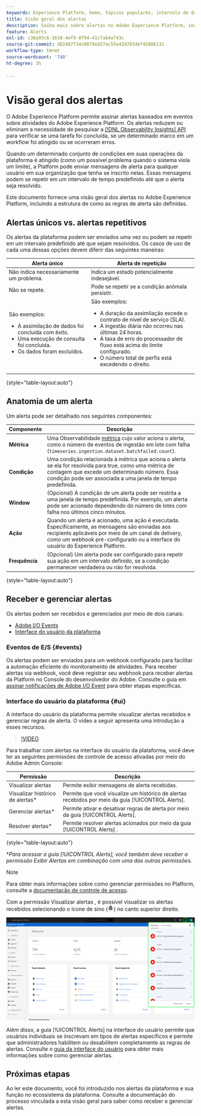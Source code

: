 ```yaml
---
keywords: Experience Platform, home, tópicos populares, intervalo de datas
title: Visão geral dos alertas
description: Saiba mais sobre alertas no Adobe Experience Platform, incluindo a estrutura de como as regras de alerta são definidas.
feature: Alerts
exl-id: c38a93c6-1618-4ef9-8f94-41c7ab4af43c
source-git-commit: d82487f34c0879ed27ac55e42d70346f45806131
workflow-type: tm+mt
source-wordcount: '740'
ht-degree: 3%

---
```


# Visão geral dos alertas

O Adobe Experience Platform permite assinar alertas baseados em eventos sobre atividades do Adobe Experience Platform. Os alertas reduzem ou eliminam a necessidade de pesquisar a [[!DNL Observability Insights] API](../api/overview.md) para verificar se uma tarefa foi concluída, se um determinado marco em um workflow foi atingido ou se ocorreram erros.

Quando um determinado conjunto de condições em suas operações da plataforma é atingido (como um possível problema quando o sistema viola um limite), a Platform pode enviar mensagens de alerta para qualquer usuário em sua organização que tenha se inscrito nelas. Essas mensagens podem se repetir em um intervalo de tempo predefinido até que o alerta seja resolvido.

Este documento fornece uma visão geral dos alertas no Adobe Experience Platform, incluindo a estrutura de como as regras de alerta são definidas.

## Alertas únicos vs. alertas repetitivos

Os alertas da plataforma podem ser enviados uma vez ou podem se repetir em um intervalo predefinido até que sejam resolvidos. Os casos de uso de cada uma dessas opções devem diferir das seguintes maneiras:

| Alerta único | Alerta de repetição |
| --- | --- |
| Não indica necessariamente um problema. | Indica um estado potencialmente indesejável. |
| Não se repete. | Pode se repetir se a condição anômala persistir. |
| São exemplos:<ul><li>A assimilação de dados foi concluída com êxito.</li><li>Uma execução de consulta foi concluída.</li><li>Os dados foram excluídos.</li></ul> | São exemplos:<ul><li>A duração da assimilação excede o contrato de nível de serviço (SLA).</li><li>A ingestão diária não ocorreu nas últimas 24 horas.</li><li>A taxa de erro do processador de fluxo está acima do limite configurado.</li><li>O número total de perfis está excedendo o direito.</li></ul> |

{style=&quot;table-layout:auto&quot;}

## Anatomia de um alerta

Um alerta pode ser detalhado nos seguintes componentes:

| Componente | Descrição |
| --- | --- |
| **Métrica** | Uma Observabilidade [métrica](../api/metrics.md#available-metrics) cujo valor aciona o alerta, como o número de eventos de ingestão em lote com falha (`timeseries.ingestion.dataset.batchfailed.count`). |
| **Condição** | Uma condição relacionada à métrica que aciona o alerta se ela for resolvida para true, como uma métrica de contagem que excede um determinado número. Essa condição pode ser associada a uma janela de tempo predefinida. |
| **Window** | (Opcional) A condição de um alerta pode ser restrita a uma janela de tempo predefinida. Por exemplo, um alerta pode ser acionado dependendo do número de lotes com falha nos últimos cinco minutos. |
| **Ação** | Quando um alerta é acionado, uma ação é executada. Especificamente, as mensagens são enviadas aos recipients aplicáveis por meio de um canal de delivery, como um webhook pré-configurado ou a interface do usuário do Experience Platform. |
| **Frequência** | (Opcional) Um alerta pode ser configurado para repetir sua ação em um intervalo definido, se a condição permanecer verdadeira ou não for resolvida. |

{style=&quot;table-layout:auto&quot;}

## Receber e gerenciar alertas

Os alertas podem ser recebidos e gerenciados por meio de dois canais:

* [Adobe I/O Events](#events)
* [Interface do usuário da plataforma](#ui)

### Eventos de E/S {#events}

Os alertas podem ser enviados para um webhook configurado para facilitar a automação eficiente do monitoramento de atividades. Para receber alertas via webhook, você deve registrar seu webhook para receber alertas da Platform no Console do desenvolvedor do Adobe. Consulte o guia em [assinar notificações de Adobe I/O Event](./subscribe.md) para obter etapas específicas.

### Interface do usuário da plataforma {#ui}

A interface do usuário da plataforma permite visualizar alertas recebidos e gerenciar regras de alerta. O vídeo a seguir apresenta uma introdução a esses recursos.

>[!VIDEO](https://video.tv.adobe.com/v/336218?quality=12&learn=on)

Para trabalhar com alertas na interface do usuário da plataforma, você deve ter as seguintes permissões de controle de acesso ativadas por meio do Adobe Admin Console:

| Permissão | Descrição |
| --- | --- |
| Visualizar alertas | Permite exibir mensagens de alerta recebidas. |
| Visualizar histórico de alertas* | Permite que você visualize um histórico de alertas recebidos por meio da guia [!UICONTROL Alerts]. |
| Gerenciar alertas* | Permite ativar e desativar regras de alerta por meio da guia [!UICONTROL Alerts]. |
| Resolver alertas* | Permite resolver alertas acionados por meio da guia [!UICONTROL Alerts] . |

{style=&quot;table-layout:auto&quot;}

**Para acessar a guia [!UICONTROL Alerts], você também deve receber a permissão Exibir Alertas em combinação com uma das outras permissões.*

>[!NOTE]
>
>Para obter mais informações sobre como gerenciar permissões no Platform, consulte a [documentação de controle de acesso](../../access-control/ui/overview.md).

Com a permissão Visualizar alertas , é possível visualizar os alertas recebidos selecionando o ícone de sino (![Ícone de sino](../images/alerts/overview/icon.png)) no canto superior direito.

![](../images/alerts/overview/ui.png)

Além disso, a guia [!UICONTROL Alerts] na interface do usuário permite que usuários individuais se inscrevam em tipos de alertas específicos e permite que administradores habilitem ou desabilitem completamente as regras de alertas. Consulte o [guia da interface do usuário](./ui.md) para obter mais informações sobre como gerenciar alertas.

## Próximas etapas

Ao ler este documento, você foi introduzido nos alertas da plataforma e sua função no ecossistema da plataforma. Consulte a documentação do processo vinculada a esta visão geral para saber como receber e gerenciar alertas.
